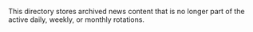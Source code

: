 This directory stores archived news content that is no longer part of the active daily, weekly, or monthly rotations.
